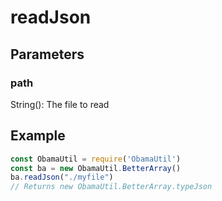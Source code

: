 # readJson
## Parameters
### path
String(): The file to read
## Example
```javascript
const ObamaUtil = require('ObamaUtil')
const ba = new ObamaUtil.BetterArray()
ba.readJson("./myfile")
// Returns new ObamaUtil.BetterArray.typeJson
```